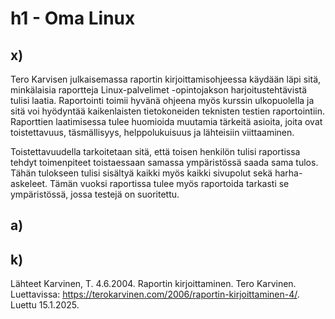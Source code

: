 # h1 - Oma Linux

## x)
Tero Karvisen julkaisemassa raportin kirjoittamisohjeessa käydään läpi sitä, minkälaisia raportteja Linux-palvelimet -opintojakson harjoitustehtävistä tulisi laatia. Raportointi toimii hyvänä ohjeena myös kurssin ulkopuolella ja sitä voi hyödyntää kaikenlaisten tietokoneiden teknisten testien raportointiin. Raporttien laatimisessa tulee huomioida muutamia tärkeitä asioita, joita ovat toistettavuus, täsmällisyys, helppolukuisuus ja lähteisiin viittaaminen. 

Toistettavuudella tarkoitetaan sitä, että toisen henkilön tulisi raportissa tehdyt toimenpiteet toistaessaan samassa ympäristössä saada sama tulos. Tähän tulokseen tulisi sisältyä kaikki myös kaikki sivupolut sekä harha-askeleet. Tämän vuoksi raportissa tulee myös raportoida tarkasti se ympäristössä, jossa testejä on suoritettu.


## a)

## k)

Lähteet
Karvinen, T. 4.6.2004. Raportin kirjoittaminen. Tero Karvinen. Luettavissa: https://terokarvinen.com/2006/raportin-kirjoittaminen-4/. Luettu 15.1.2025.


